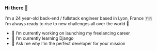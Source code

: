 ### Hi there 👋

<!--
**gab959/gab959** is a ✨ _special_ ✨ repository because its `README.md` (this file) appears on your GitHub profile.
-->

I'm a 24 year-old back-end / fullstack engineer based in Lyon, France 🇫🇷 \
I'm always ready to rise to new challenges all over the world 🚀


- 🔭 I’m currently working on launching my freelancing career
- 🌱 I’m currently learning Django
- 💬 Ask me why I'm the perfect developer for your mission 
<!-- - 📫 How to reach me: send me a message on my website -> gabriel-ennuyer.dev -->
